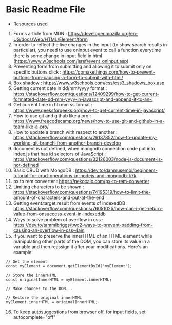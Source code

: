 # Basic Readme File 
- Resources used 
1) Forms article from MDN : https://developer.mozilla.org/en-US/docs/Web/HTML/Element/form
2) In order to reflect the live changes in the input (to show search results in particular), you need to use oninput event to call a function everytime there is some change in input field in html (https://www.w3schools.com/jsref/event_oninput.asp)
3) Preventing form from submitting and allowing it to submit only on specific buttons click : https://gomakethings.com/how-to-prevent-buttons-from-causing-a-form-to-submit-with-html/
4) Box shadow : https://www.w3schools.com/css/css3_shadows_box.asp
5) Getting current date in dd/mm/yyyy format : https://stackoverflow.com/questions/12409299/how-to-get-current-formatted-date-dd-mm-yyyy-in-javascript-and-append-it-to-an-i
6) Get current time in hh mm ss format : https://www.geeksforgeeks.org/how-to-get-current-time-in-javascript/
7) How to use git and github like a pro : https://www.freecodecamp.org/news/how-to-use-git-and-github-in-a-team-like-a-pro/
8) How to update a branch with respect to another : https://stackoverflow.com/questions/26137852/how-to-update-my-working-git-branch-from-another-branch-develop
9) document is not defined, when mongodb connection code put into index.js that has id selectors of JavaScript : https://stackoverflow.com/questions/32126003/node-js-document-is-not-defined
10) Basic CRUD with MongoDB : https://dev.to/danmusembi/beginners-tutorial-for-crud-operations-in-nodejs-and-mongodb-k7k
11) px to rem converter : https://nekocalc.com/px-to-rem-converter
12) Limiting characters to be shown : https://stackoverflow.com/questions/74195319/how-to-limit-the-amount-of-characters-and-put-at-the-end
13) Getting event.target.result from events of indexedDB : https://stackoverflow.com/questions/76051025/how-can-i-get-return-value-from-onsuccess-event-in-indexeddb
14) Ways to solve problem of overflow in css : https://dev.to/tammibriggs/two2-ways-to-prevent-padding-from-causing-an-overflow-in-css-4ain
15) If you want to preserve the innerHTML of an HTML element while manipulating other parts of the DOM, you can store its value in a variable and then reassign it after your modifications. Here's an example:

```
// Get the element
const myElement = document.getElementById("myElement");

// Store the innerHTML
const originalInnerHTML = myElement.innerHTML;

// Make changes to the DOM...

// Restore the original innerHTML
myElement.innerHTML = originalInnerHTML;
```
16) To keep autosuggestions from browser off, for input fields, set autocomplete="off"